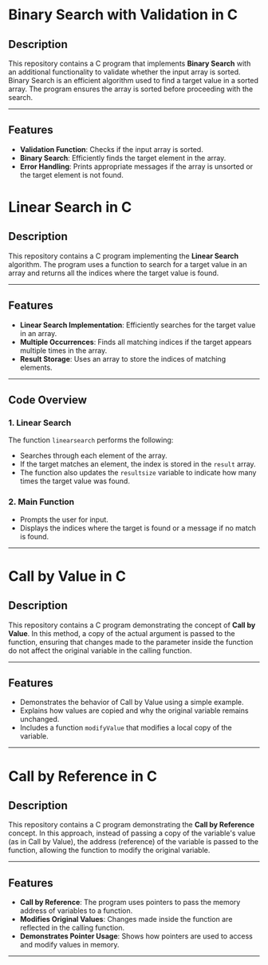 # Binary Search with Validation in C

## Description
This repository contains a C program that implements **Binary Search** with an additional functionality to validate whether the input array is sorted. Binary Search is an efficient algorithm used to find a target value in a sorted array. The program ensures the array is sorted before proceeding with the search.

---

## Features
- **Validation Function**: Checks if the input array is sorted.
- **Binary Search**: Efficiently finds the target element in the array.
- **Error Handling**: Prints appropriate messages if the array is unsorted or the target element is not found.

# Linear Search in C

## Description
This repository contains a C program implementing the **Linear Search** algorithm. The program uses a function to search for a target value in an array and returns all the indices where the target value is found.

---

## Features
- **Linear Search Implementation**: Efficiently searches for the target value in an array.
- **Multiple Occurrences**: Finds all matching indices if the target appears multiple times in the array.
- **Result Storage**: Uses an array to store the indices of matching elements.

---

## Code Overview

### **1. Linear Search**
The function `linearsearch` performs the following:
- Searches through each element of the array.
- If the target matches an element, the index is stored in the `result` array.
- The function also updates the `resultsize` variable to indicate how many times the target value was found.

### **2. Main Function**
- Prompts the user for input.
- Displays the indices where the target is found or a message if no match is found.

---

# Call by Value in C

## Description
This repository contains a C program demonstrating the concept of **Call by Value**. In this method, a copy of the actual argument is passed to the function, ensuring that changes made to the parameter inside the function do not affect the original variable in the calling function.

---

## Features
- Demonstrates the behavior of Call by Value using a simple example.
- Explains how values are copied and why the original variable remains unchanged.
- Includes a function `modifyValue` that modifies a local copy of the variable.

---

# Call by Reference in C

## Description
This repository contains a C program demonstrating the **Call by Reference** concept. In this approach, instead of passing a copy of the variable's value (as in Call by Value), the address (reference) of the variable is passed to the function, allowing the function to modify the original variable.

---

## Features
- **Call by Reference**: The program uses pointers to pass the memory address of variables to a function.
- **Modifies Original Values**: Changes made inside the function are reflected in the calling function.
- **Demonstrates Pointer Usage**: Shows how pointers are used to access and modify values in memory.

---
